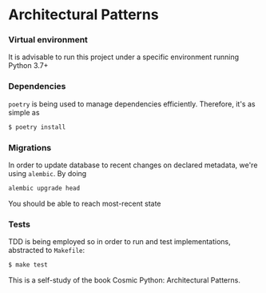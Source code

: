 # Architectural Patterns


### Virtual environment

It is advisable to run this project under a specific environment running Python 3.7+

### Dependencies

`poetry` is being used to manage dependencies efficiently. Therefore, it's as simple as

```bash
$ poetry install
```

### Migrations

In order to update database to recent changes on declared metadata, we're using `alembic`. By doing

```bash
alembic upgrade head
```

You should be able to reach most-recent state


### Tests

TDD is being employed so in order to run and test implementations, abstracted to `Makefile`:

```bash
$ make test
```

This is a self-study of the book Cosmic Python: Architectural Patterns.
